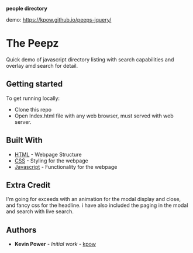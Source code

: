 **people directory**

demo:  https://kpow.github.io/peeps-jquery/

# The Peepz

Quick demo of javascript directory listing with search capabilities and overlay amd search for detail. 

## Getting started

To get running locally:

- Clone this repo
- Open Index.html file with any web browser, must served with web server.

## Built With

* [HTML](https://developer.mozilla.org/en-US/docs/Web/Guide/HTML/HTML5) - Webpage Structure
* [CSS](https://developer.mozilla.org/en-US/docs/Web/CSS) - Styling for the webpage
* [Javascript](https://developer.mozilla.org/en-US/docs/Web/JavaScript) - Functionality for the webpage

## Extra Credit
I'm going for exceeds with an animation for the modal display and close, and fancy css for the headline. i have also included the paging in the modal and search with live search.

## Authors

* **Kevin Power** - *Initial work* - [kpow](https://github.com/kpow)

